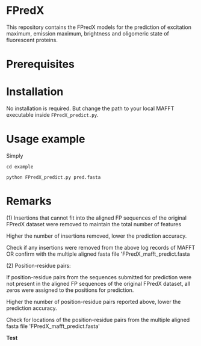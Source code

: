 # FPredX

This repository contains the FPredX models for the prediction of excitation maximum, emission maximum, brightness and oligomeric state of fluorescent proteins.

# Prerequisites

# Installation
No installation is required.
But change the path to your local MAFFT executable inside `FPredX_predict.py`.

# Usage example
Simply

`cd example`

`python FPredX_predict.py pred.fasta`

# Remarks

(1) Insertions that cannot fit into the aligned FP sequences of the original FPredX dataset were removed to maintain the total number of features

Higher the number of insertions removed, lower the prediction accuracy.

Check if any insertions were removed from the above log records of MAFFT OR confirm with the multiple aligned fasta file 'FPredX_mafft_predict.fasta

(2) Position-residue pairs:

If position-residue pairs from the sequences submitted for prediction were not present in the aligned FP sequences of the original FPredX dataset, all zeros were assigned to the positions for prediction.

Higher the number of position-residue pairs reported above, lower the prediction accuracy.

Check for locations of the position-residue pairs from the multiple aligned fasta file 'FPredX_mafft_predict.fasta'

**Test**

